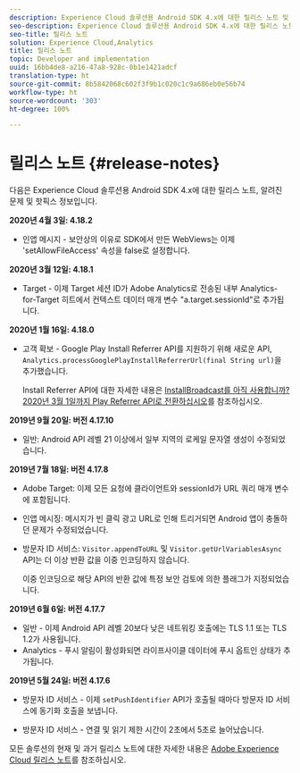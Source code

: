 ```yaml
---
description: Experience Cloud 솔루션용 Android SDK 4.x에 대한 릴리스 노트 및 알려진 문제
seo-description: Experience Cloud 솔루션용 Android SDK 4.x에 대한 릴리스 노트 및 알려진 문제
seo-title: 릴리스 노트
solution: Experience Cloud,Analytics
title: 릴리스 노트
topic: Developer and implementation
uuid: 16bb4de8-a216-47a8-928c-0b1e1421adcf
translation-type: ht
source-git-commit: 8b5842068c602f3f9b1c020c1c9a686eb0e56b74
workflow-type: ht
source-wordcount: '303'
ht-degree: 100%

---
```



# 릴리스 노트 {#release-notes}

다음은 Experience Cloud 솔루션용 Android SDK 4.x에 대한 릴리스 노트, 알려진 문제 및 핫픽스 정보입니다.

**2020년 4월 3일: 4.18.2**

* 인앱 메시지 - 보안상의 이유로 SDK에서 만든 WebViews는 이제 &#39;setAllowFileAccess&#39; 속성을 false로 설정합니다.

**2020년 3월 12일: 4.18.1**

* Target - 이제 Target 세션 ID가 Adobe Analytics로 전송된 내부 Analytics-for-Target 히트에서 컨텍스트 데이터 매개 변수 &quot;a.target.sessionId&quot;로 추가됩니다.

**2020년 1월 16일: 4.18.0**

* 고객 확보 - Google Play Install Referrer API를 지원하기 위해 새로운 API, `Analytics.processGooglePlayInstallReferrerUrl(final String url)`을 추가했습니다.

   Install Referrer API에 대한 자세한 내용은 [InstallBroadcast를 아직 사용합니까? 2020년 3월 1일까지 Play Referrer API로 전환하십시오](https://android-developers.googleblog.com/2019/11/still-using-installbroadcast-switch-to.html)를 참조하십시오.

**2019년 9월 20일: 버전 4.17.10**

* 일반: Android API 레벨 21 이상에서 일부 지역의 로케일 문자열 생성이 수정되었습니다.

**2019년 7월 18일: 버전 4.17.8**

* Adobe Target: 이제 모든 요청에 클라이언트와 sessionId가 URL 쿼리 매개 변수에 포함됩니다.
* 인앱 메시징: 메시지가 빈 클릭 광고 URL로 인해 트리거되면 Android 앱이 충돌하던 문제가 수정되었습니다.
* 방문자 ID 서비스: `Visitor.appendToURL` 및 `Visitor.getUrlVariablesAsync` API는 더 이상 반환 값을 이중 인코딩하지 않습니다.

   이중 인코딩으로 해당 API의 반환 값에 특정 보안 검토에 의한 플래그가 지정되었습니다.

**2019년 6월 6일: 버전 4.17.7**

* 일반 - 이제 Android API 레벨 20보다 낮은 네트워킹 호출에는 TLS 1.1 또는 TLS 1.2가 사용됩니다.
* Analytics - 푸시 알림이 활성화되면 라이프사이클 데이터에 푸시 옵트인 상태가 추가됩니다.

**2019년 5월 24일: 버전 4.17.6**

* 방문자 ID 서비스 - 이제
   `setPushIdentifier` API가 호출될 때마다 방문자 ID 서비스에 동기화 호출을 보냅니다.

* 방문자 ID 서비스 - 연결 및 읽기 제한 시간이 2초에서 5초로 늘어났습니다.


모든 솔루션의 현재 및 과거 릴리스 노트에 대한 자세한 내용은 [Adobe Experience Cloud 릴리스 노트](https://experienceleague.adobe.com/docs/release-notes/experience-cloud/current.html)를 참조하십시오.
